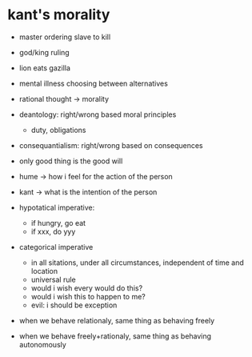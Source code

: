# kant's morality

- master ordering slave to kill
- god/king ruling
- lion eats gazilla
- mental illness choosing between alternatives

- rational thought -> morality

- deantology: right/wrong based moral principles
  - duty, obligations

- consequantialism: right/wrong based on consequences

- only good thing is the good will

- hume -> how i feel for the action of the person
- kant -> what is the intention of the person

- hypotatical imperative:
    - if hungry, go eat
    - if xxx, do yyy

- categorical imperative
    - in all sitations, under all circumstances, independent of time and location
    - universal rule
    - would i wish every would do this?
    - would i wish this to happen to me?
    - evil: i should be exception


- when we behave relationaly, same thing as behaving freely
- when we behave freely+rationaly, same thing as behaving autonomously
